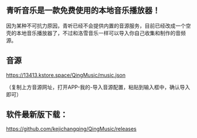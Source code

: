 ## 青听音乐是一款免费使用的本地音乐播放器！
因为某种不可抗力原因，青听已经不会提供内置的音源服务，目前已经改成一个空壳的本地音乐播放器了，不过和洛雪音乐一样可以导入你自己收集和制作的音频源。
## 音源
https://13413.kstore.space/QingMusic/music.json

（复制上方音源网址，打开APP-我的-导入音源配置，粘贴到输入框中，确认导入即可）
## 软件最新版下载：
https://github.com/kejichangqing/QingMusic/releases
